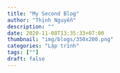 ```yaml
---
title: "My Second Blog"
author: "Thịnh Nguyễn"
description: ""
date: 2020-11-08T13:35:33+07:00
thumbnail: "img/blogs/350x200.png"
categories: "Lập trình"
tags: [""]
draft: false
---
```


